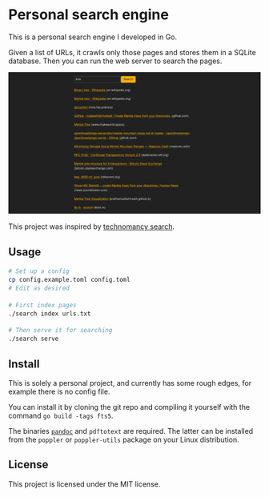 # Personal search engine

This is a personal search engine I developed in Go.

Given a list of URLs, it crawls only those pages and stores them in a SQLite database.
Then you can run the web server to search the pages.

![screenshot of search results](./screenshot.png)

This project was inspired by [technomancy search](https://search.technomancy.us/).

## Usage

```bash
# Set up a config
cp config.example.toml config.toml
# Edit as desired

# First index pages
./search index urls.txt

# Then serve it for searching
./search serve
```

## Install

This is solely a personal project, and currently has some rough edges,
for example there is no config file.

You can install it by cloning the git repo and compiling it yourself with
the command `go build -tags fts5`.

The binaries [`pandoc`](https://pandoc.org/) and `pdftotext` are required. The latter can be
installed from the `poppler` or `poppler-utils` package on your Linux distribution.

## License

This project is licensed under the MIT license.

